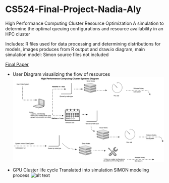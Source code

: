 # CS524-Final-Project-Nadia-Aly
High Performance Computing Cluster Resource Optimization
A simulation to determine the optimal queuing configurations and resource availability in an HPC cluster

Includes: R files used for data processing and determining distributions for models, images produces from R output and draw.io diagram,
main simulation model: Simon source files not included

[Final Paper](https://github.com/naaly17/CS524-Final-Project-Nadia-Aly/blob/master/SIMULATION_NADIA_ALY_FINAL.pdf "Project Presentation PDF")

- User Diagram visualizing the flow of resources
 ![alt text](https://github.com/naaly17/CS524-Final-Project-Nadia-Aly/blob/master/HPC_user_diagram.png)

- GPU Cluster life cycle Translated into simulation SIMON modeling process
 ![alt text](https://github.com/naaly17/CS524-Final-Project-Nadia-Aly/blob/master/HPC_block_diagram.png)
